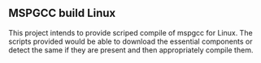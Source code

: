 MSPGCC build Linux
-------------------
This project intends to provide scriped compile of mspgcc for Linux.
The scripts provided would be able to download the essential components or detect the same if they are present and then appropriately compile them.
